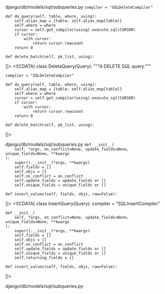 <change>
<file change-number-for-this-file="1">django/db/models/sql/subqueries.py</file>
<original line-count="11" no-ellipsis="true"><![CDATA[
class DeleteQuery(Query):
    """A DELETE SQL query."""

    compiler = "SQLDeleteCompiler"

    def do_query(self, table, where, using):
        self.alias_map = {table: self.alias_map[table]}
        self.where = where
        cursor = self.get_compiler(using).execute_sql(CURSOR)
        if cursor:
            with cursor:
                return cursor.rowcount
        return 0

    def delete_batch(self, pk_list, using):
]]></original>
<modified no-ellipsis="true"><![CDATA[
class DeleteQuery(Query):
    """A DELETE SQL query."""

    compiler = "SQLDeleteCompiler"

    def do_query(self, table, where, using):
        self.alias_map = {table: self.alias_map[table]}
        self.where = where
        cursor = self.get_compiler(using).execute_sql(CURSOR)
        if cursor:
            with cursor:
                return cursor.rowcount
        return 0

    def delete_batch(self, pk_list, using):
]]></modified>
</change>

<change>
<file change-number-for-this-file="2">django/db/models/sql/subqueries.py</file>
<original line-count="15" no-ellipsis="true"><![CDATA[
class InsertQuery(Query):
    compiler = "SQLInsertCompiler"

    def __init__(
        self, *args, on_conflict=None, update_fields=None, unique_fields=None, **kwargs
    ):
        super().__init__(*args, **kwargs)
        self.fields = []
        self.objs = []
        self.on_conflict = on_conflict
        self.update_fields = update_fields or []
        self.unique_fields = unique_fields or []

    def insert_values(self, fields, objs, raw=False):
]]></original>
<modified no-ellipsis="true"><![CDATA[
class InsertQuery(Query):
    compiler = "SQLInsertCompiler"

    def __init__(
        self, *args, on_conflict=None, update_fields=None, unique_fields=None, **kwargs
    ):
        super().__init__(*args, **kwargs)
        self.fields = []
        self.objs = []
        self.on_conflict = on_conflict
        self.update_fields = update_fields or []
        self.unique_fields = unique_fields or []
        self.returning_fields = []

    def insert_values(self, fields, objs, raw=False):
]]></modified>
</change>

<change>
<file change-number-for-this-file="3">django/db/models/sql/subqueries.py</file>
<original line-count="1" no-ellipsis="true"><![CDATA[
        self.fields = fields
]]></original>
<modified no-ellipsis="true"><![CDATA[
        self.fields = fields
        if self.on_conflict and self.update_fields:
            self.returning_fields = [field.column for field in self.fields]
]]></modified>
</change>